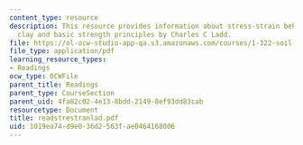 ```yaml
---
content_type: resource
description: This resource provides information about stress-strain behavior of saturated
  clay and basic strength principles by Charles C Ladd.
file: https://ol-ocw-studio-app-qa.s3.amazonaws.com/courses/1-322-soil-behavior-spring-2005/1019ea74d9e036d2563fae0464168006_readstrestranlad.pdf
file_type: application/pdf
learning_resource_types:
- Readings
ocw_type: OCWFile
parent_title: Readings
parent_type: CourseSection
parent_uid: 4fa82c02-4e13-8bdd-2149-8ef93dd83cab
resourcetype: Document
title: readstrestranlad.pdf
uid: 1019ea74-d9e0-36d2-563f-ae0464168006
---
```

